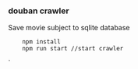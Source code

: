### douban crawler

Save movie subject to sqlite database


```
    npm install
    npm run start //start crawler
```
   
`